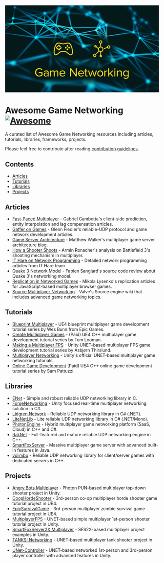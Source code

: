 ![Awesome Game Networking](LOGO.png)

# Awesome Game Networking [![Awesome](https://awesome.re/badge.svg)](https://awesome.re)

A curated list of Awesome Game Networking resources including articles, tutorials, libraries, frameworks, projects.

Please feel free to contribute after reading [contribution guidelines](CONTRIBUTING.md).

## Contents

- [Articles](#articles)
- [Tutorials](#tutorials)
- [Libraries](#libraries)
- [Projects](#projects)

## Articles

- [Fast-Paced Multiplayer](http://www.gabrielgambetta.com/client-server-game-architecture.html) - Gabriel Gambetta's client-side prediction, entity interpolation and lag compensation articles.
- [Gaffer on Games](https://gafferongames.com/) - Glenn Fiedler's reliable-UDP protocol and game network development articles.
- [Game Server Architecture](https://gameserverarchitecture.com/) - Matthew Walker's multiplayer game server architecture blog.
- [How a Shooter Shoots](https://kotaku.com/5869564/networking-how-a-shooter-shoots) - Armin Ronacher's analysis on Battlefield 3's shooting mechanism in multiplayer.
- [IT Hare on Network Programming](http://ithare.com/category/network-programming/) - Detailed network programming articles from IT Hare team.
- [Quake 3 Network Model](http://fabiensanglard.net/quake3/network.php) - Fabien Sanglard's source code review about Quake 3's networking model.
- [Replication in Networked Games](https://0fps.net/2014/02/10/replication-in-networked-games-overview-part-1/) - Mikola Lysenko's replication articles for JavaScript-based multiplayer browser games.
- [Source Multiplayer Networking](https://developer.valvesoftware.com/wiki/Source_Multiplayer_Networking) - Valve's Source engine wiki that includes advanced game networking topics.

## Tutorials

- [Blueprint Multiplayer](https://www.youtube.com/playlist?list=PLZlv_N0_O1gYqSlbGQVKsRg6fpxWndZqZ) - UE4 blueprint multiplayer game development tutorial series by Wes Bunn from Epic Games.
- [Create Multiplayer Games](https://www.udemy.com/unrealengine-cpp/) - (Paid) UE4 C++ multiplayer game development tutorial series by Tom Looman.
- [Making a Multiplayer FPS](https://www.youtube.com/playlist?list=PLPV2KyIb3jR5PhGqsO7G4PsbEC_Al-kPZ) - Unity UNET-based multiplayer FPS game development tutorial series by Asbjørn Thirslund.
- [Multiplayer Networking](https://unity3d.com/learn/tutorials/s/multiplayer-networking) - Unity's official UNET-based multiplayer game networking tutorials.
- [Online Game Development](https://www.udemy.com/unrealmultiplayer/) (Paid) UE4 C++ online game development tutorial series by Sam Pattuzzi.

## Libraries

- [ENet](http://enet.bespin.org/) - Simple and robust reliable UDP networking library in C.
- [ForgeNetworking](https://github.com/BeardedManStudios/ForgeNetworkingRemastered) - Unity focused real-time multiplayer networking solution in C#.
- [Lidgren.Network](https://github.com/lidgren/lidgren-network-gen3) - Reliable UDP networking library in C# (.NET).
- [LiteNetLib](https://github.com/RevenantX/LiteNetLib) - Lite reliable UDP networking library in C# (.NET/Mono).
- [PhotonEngine](https://photonengine.com) - Hybrid multiplayer game networking platform (SaaS, Cloud) in C++ and C#.
- [RakNet](https://github.com/facebookarchive/RakNet) - Full-featured and mature reliable UDP networking engine in C++.
- [SmartFoxServer](http://smartfoxserver.com/) - Massive multiplayer game server with advanced built-in features in Java.
- [yojimbo](https://github.com/networkprotocol/yojimbo) - Reliable UDP networking library for client/server games with dedicated servers in C++.

## Projects

- [Angry Bots Multiplayer](https://assetstore.unity.com/packages/templates/photon-angry-bots-multiplayer-showcase-1917) - Photon PUN-based multiplayer top-down shooter project in Unity.
- [CoopHordeShooter](https://github.com/tomlooman/CoopHordeShooter) - 3rd-person co-op multiplayer horde shooter game tutorial project in UE4.
- [EpicSurvivalGame](https://github.com/tomlooman/EpicSurvivalGameSeries) - 3rd-person multiplayer zombie survival game tutorial project in UE4.
- [MultiplayerFPS](https://github.com/Brackeys/MultiplayerFPS-Tutorial) - UNET-based simple multiplayer 1st-person shooter tutorial project in Unity.
- [SmartFoxServer2X Multiplayer](https://assetstore.unity.com/packages/tools/network/smartfoxserver2x-multiplayer-sdk-17261) - SFS2X-based multiplayer project examples in Unity.
- [TANKS! Networking](https://assetstore.unity.com/packages/essentials/tutorial-projects/tanks-networking-demo-46213) - UNET-based multiplayer tank shooter project in Unity.
- [UNet-Controller](https://github.com/Heep042/UNet-Controller) - UNET-based networked 1st-person and 3rd-person player controller with advanced features in Unity.